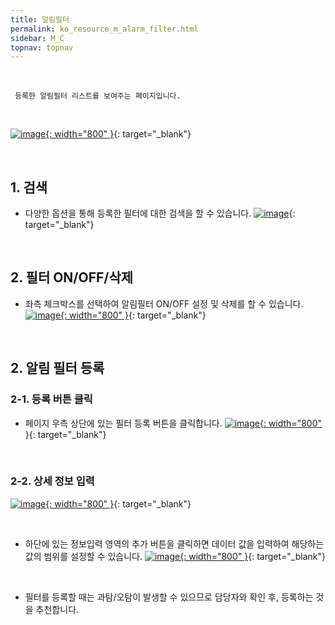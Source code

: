 ```yaml
---
title: 알림필터
permalink: ko_resource_m_alarm_filter.html
sidebar: M_C
topnav: topnav
---
```


<br />

     등록한 알림필터 리스트를 보여주는 페이지입니다.

<br />

[![image](/docs/images/Manual/common/resource/18.png){: width="800" }](/docs/images/Manual/common/resource/18.png){: target="_blank"}

<br />

## 1. 검색 

- 다양한 옵션을 통해 등록한 필터에 대한 검색을 할 수 있습니다.
[![image](/docs/images/Manual/common/resource/15.png)](/docs/images/Manual/common/resource/15.png){: target="_blank"}

<br />

## 2. 필터 ON/OFF/삭제

- 좌측 체크박스를 선택하여 알림필터 ON/OFF 설정 및 삭제를 할 수 있습니다.
[![image](/docs/images/Manual/common/resource/16.png){: width="800" }](/docs/images/Manual/common/resource/16.png){: target="_blank"}

<br />

## 2. 알림 필터 등록

### 2-1. 등록 버튼 클릭

- 페이지 우측 상단에 있는 필터 등록 버튼을 클릭합니다.
[![image](/docs/images/Manual/common/resource/13.png){: width="800" }](/docs/images/Manual/common/resource/13.png){: target="_blank"}


<br />

### 2-2. 상세 정보 입력
[![image](/docs/images/Manual/common/resource/12.png){: width="800" }](/docs/images/Manual/common/resource/12.png){: target="_blank"}

<br />

- 하단에 있는 정보입력 영역의 추가 버튼을 클릭하면 데이터 값을 입력하여 해당하는 값의 범위를 설정할 수 있습니다.
[![image](/docs/images/Manual/common/resource/14.png){: width="800" }](/docs/images/Manual/common/resource/14.png){: target="_blank"}

<br />

- 필터를 등록할 때는 과탐/오탐이 발생할 수 있으므로 담당자와 확인 후, 등록하는 것을 추천합니다.

<br />
